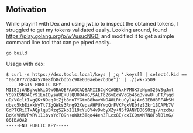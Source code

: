 ## Motivation

While playinf with Dex and using jwt.io to inspect the obtained tokens, I struggled to get my tokens validated easily. Looking around, found https://play.golang.org/p/wVusucNGDI and modified it to get a simple command line tool that can pe piped easily.

```
go build
```

Usage with dex:

```shell
$ curl -s https://dex.tools.local/keys | jq '.keys[] | select(.kid == "0ac8777d24a570e8fb8cbdb5c98e030aebe7b3be")' | ./jwk-x509
-----BEGIN PUBLIC KEY-----
MIIBIjANBgkqhkiG9w0BAQEFAAOCAQ8AMIIBCgKCAQEAxH7M8K7eNpnS26VSgJml
YS9XE9N34Cr91LnIDysaUE+UlQUOO4YG/SALTbZ6vEcWVcGb46qBvawU+uFT/jqd
uD/VGcltIvgQK+N9eqJtZjb8nuTYGtmB8bavWNO48LRtuCylAjA+6IEBH8RF4hSN
dbzq5kbEixkWyTt7ZgQWks3Rng92XepaAHPUYwpQrFVKPgxVEbfzSZkr1BCAPb7V
GdPTCRiCTxAQplqu5KzqSZkbI119cYuQY4vDwbyXZy+N5f9ANYBD6SOzg//nzcbu
BoKeVRMVPKRV111bvsYcT09n+oWRt3Tqo44enZFLcx8E/cxICQmXM7N8FblBlmG/
0QIDAQAB
-----END PUBLIC KEY-----
```
